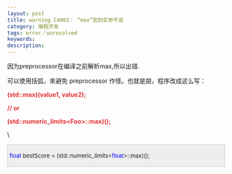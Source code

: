 ```yaml
---
layout: post
title: warning C4003： “max”宏的实参不足
category: 编程开发
tags: error／unresolved
keywords: 
description: 
---
```


 

因为preprocessor在编译之前解析max,所以出错.

可以使用括弧，來避免 preprocessor 作怪。也就是說，程序改成这么写：

**<span style="color:#e53333;">(std::max)(value1, value2);</span>**

**<span style="color:#e53333;">// or</span>**

**<span
style="color:#e53333;">(std::numeric\_limits\<Foo\>::max)();</span>**

\

<div
style="border-bottom:#cccccc 1px solid;border-left:#cccccc 1px solid;padding-bottom:4px;background-color:#eeeeee;padding-left:4px;width:98%;padding-right:5px;font-size:13px;word-break:break-all;border-top:#cccccc 1px solid;border-right:#cccccc 1px solid;padding-top:4px;">

<span
style="color:#0000ff;">float</span> bestScore = (std::numeric\_limits\<<span
style="color:#0000ff;">float</span>\>::max)();

</div>

 

 








